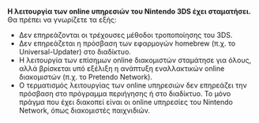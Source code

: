**Η λειτουργία των online υπηρεσιών του Nintendo 3DS έχει σταματήσει.** Θα πρέπει να γνωρίζετε τα εξής:

- Δεν επηρεάζονται οι τρέχουσες μέθοδοι τροποποίησης του 3DS.
- Δεν επηρεάζεται η πρόσβαση των εφαρμογών homebrew (π.χ. το Universal-Updater) στο διαδίκτυο.
- Η λειτουργία των επίσημων online διακομιστών σταμάτησε για όλους, αλλά βρίσκεται υπό εξέλιξη η ανάπτυξη εναλλακτικών online διακομιστών (π.χ. το Pretendo Network).
- Ο τερματισμός λειτουργίας των online υπηρεσιών δεν επηρεάζει την πρόσβαση στο πρόγραμμα περιήγησης ή στο διαδίκτυο. Το μόνο πράγμα που έχει διακοπεί είναι οι online υπηρεσίες του Nintendo Network, όπως διακομιστές παιχνιδιών.
